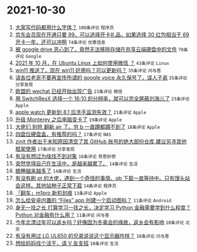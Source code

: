 # 2021-10-30

1. [大家写代码都用什么字体？](https://www.v2ex.com/t/811677) `100条评论` `程序员`
1. [京东会员现在开通只要 99，可以选择开卡礼品，如果选择 30 红包相当于 69 开卡一年，还可以冲啊](https://www.v2ex.com/t/811702) `74条评论` `优惠信息`
1. [被 google drive 恶心到了，竟然无法移除存储在共享云端硬盘中的文件](https://www.v2ex.com/t/811703) `70条评论` `Google`
1. [2021 年 10 月，在 Ubuntu Linux 上如何使用微信 ？](https://www.v2ex.com/t/811705) `43条评论` `Linux`
1. [win11 推送了，现在 win11 好用吗？可以更新吗？](https://www.v2ex.com/t/811676) `35条评论` `问与答`
1. [请各位老哥不要再宣传所谓的 google voice 永久保号了，误人子弟](https://www.v2ex.com/t/811678) `35条评论` `分享发现`
1. [欧盟的 wechat 已经开始出现广告](https://www.v2ex.com/t/811722) `23条评论` `微信`
1. [用 SwitchResX 选择一个 16:10 的分辨率，就可以完全屏蔽刘海儿了](https://www.v2ex.com/t/811724) `23条评论` `Apple`
1. [apple watch 更新到 8.1 后洗手监测失效？](https://www.v2ex.com/t/811669) `21条评论` `Apple`
1. [升级 Monterey 之后电脑变卡了](https://www.v2ex.com/t/811744) `19条评论` `Apple`
1. [大佬们 别抢 翻新 air 了。穷 b 一直蹲都蹲不到了](https://www.v2ex.com/t/811762) `18条评论` `Apple`
1. [四盘位硬盘盒，有推荐的吗？](https://www.v2ex.com/t/811753) `17条评论` `NAS`
1. [zinit 作者出于未知原因清空了其 GitHub 账号的绝大部份仓库,建议另寻其他框架使用](https://www.v2ex.com/t/811747) `17条评论` `分享发现`
1. [有没有想过为啥找不到对象](https://www.v2ex.com/t/811768) `16条评论` `奇思妙想`
1. [突然觉得自己在生活中，是越来越累了。](https://www.v2ex.com/t/811728) `14条评论` `生活`
1. [瞌睡越来越多了](https://www.v2ex.com/t/811698) `14条评论` `生活`
1. [有没有刷 pt 的大佬，遇到一个奇怪的事情。qb 下载一直等待中。只有馒头站会这样。其他站种子正常下载](https://www.v2ex.com/t/811686) `14条评论` `程序员`
1. [「翻车」m1pro 新机划痕](https://www.v2ex.com/t/811708) `13条评论` `Apple`
1. [怎么给安卓内置的 “Files” app 创建一个启动图标？](https://www.v2ex.com/t/811797) `11条评论` `Android`
1. [身无一技之长,打算学习一技之长，决定学习 Python 金融需要学到什么程度？ Python 对金融有什么用？](https://www.v2ex.com/t/811771) `11条评论` `问与答`
1. [今年北漂过年可以返乡吗？好像因为冬奥会的缘故，返乡会有影响](https://www.v2ex.com/t/811767) `10条评论` `北京`
1. [有没有用过 LG UL650 的兄弟说说这个显示器咋样？](https://www.v2ex.com/t/811697) `10条评论` `问与答`
1. [想给妈妈找个活干，请 V 友支招](https://www.v2ex.com/t/811685) `10条评论` `生活`
